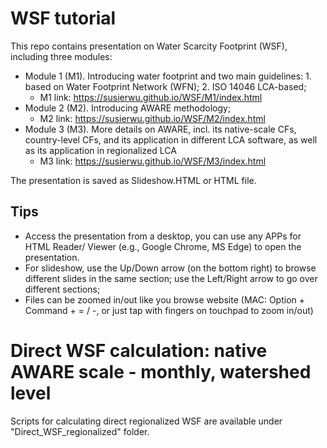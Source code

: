 # WSF tutorial

This repo contains presentation on Water Scarcity Footprint (WSF), including three modules: 

 - Module 1 (M1). Introducing water footprint and two main guidelines: 1. based on Water Footprint Network (WFN); 2. ISO 14046 LCA-based; 
   - M1 link: https://susierwu.github.io/WSF/M1/index.html
 - Module 2 (M2). Introducing AWARE methodology; 
   - M2 link: https://susierwu.github.io/WSF/M2/index.html
 - Module 3 (M3). More details on AWARE, incl. its native-scale CFs, country-level CFs, and its application in different LCA software, as well as its application in regionalized LCA
   - M3 link: https://susierwu.github.io/WSF/M3/index.html
 

The presentation is saved as Slideshow.HTML or HTML file.
 
## Tips
 - Access the presentation from a desktop, you can use any APPs for HTML Reader/ Viewer (e.g., Google Chrome, MS Edge) to open the presentation.
 - For slideshow, use the Up/Down arrow (on the bottom right) to browse different slides in the same section; use the Left/Right arrow to go over different sections; 
 - Files can be zoomed in/out like you browse website (MAC: Option + Command + = / -, or just tap with fingers on touchpad to zoom in/out)



# Direct WSF calculation: native AWARE scale - monthly, watershed level

Scripts for calculating direct regionalized WSF are available under "Direct_WSF_regionalized" folder. 
